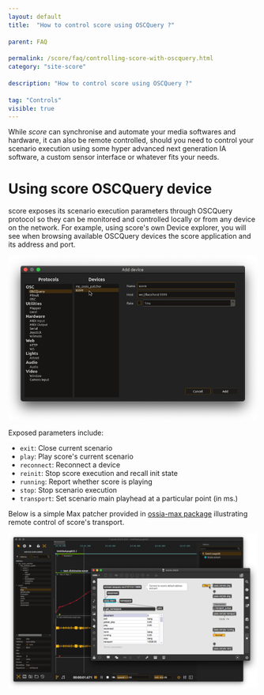 ```yaml
---
layout: default
title:  "How to control score using OSCQuery ?"

parent: FAQ

permalink: /score/faq/controlling-score-with-oscquery.html
category: "site-score"

description: "How to control score using OSCQuery ?"

tag: "Controls"
visible: true
---
```


While *score* can synchronise and automate your media softwares and hardware, it can also be remote controlled, should you need to control your scenario execution using some hyper advanced next generation IA software, a custom sensor interface or whatever fits your needs.

# Using score OSCQuery device

score exposes its scenario execution parameters through OSCQuery protocol so they can be monitored and controlled locally or from any device on the network. For example, using score's own Device explorer, you will see when browsing available OSCQuery devices the score application and its address and port. 

![score OSCQuery device](/assets/images/faq/controlling-score-with-oscquery/score_oscquery_device.png "score OSCQuery device")

Exposed parameters include:

- `exit`: Close current scenario
- `play`: Play score's current scenario
- `reconnect`: Reconnect a device
- `reinit`: Stop score execution and recall init state
- `running`: Report whether score is playing
- `stop`: Stop scenario execution
- `transport`: Set scenario main playhead at a particular point (in ms.)

Below is a simple Max patcher provided in [ossia-max package](http://ossia.io/site-libossia/download.html#max-binding) illustrating remote control of score's transport.

![Remote transport](/assets/images/faq/controlling-score-with-oscquery/remote_transport.png "Remote transport")
